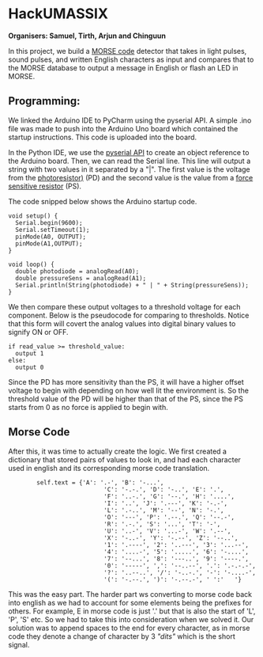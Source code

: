 # HackUMASSIX


__Organisers: Samuel, Tirth, Arjun and Chinguun__

In this project, we build a [MORSE code](https://www.britannica.com/topic/Morse-Code) detector that takes in light pulses, sound pulses, and written English characters as input and compares that to the MORSE database to output a message in English or flash an LED in MORSE. 

## Programming: 
We linked the Arduino IDE to PyCharm using the pyserial API. A simple .ino file was made to push into the Arduino Uno board which contained the startup instructions. This code is uploaded into the board. 

In the Python IDE, we use the [pyserial API](https://pyserial.readthedocs.io/en/latest/pyserial_api.html) to create an object reference to the Arduino board. Then, we can read the Serial line. This line will output a string with two values in it separated by a "|". The first value is the voltage from the [photoresistor)](https://arduinomodules.info/ky-018-photoresistor-module/) (PD) and the second value is the value from a [force sensitive resistor](https://learn.adafruit.com/force-sensitive-resistor-fsr) (PS). 

The code snipped below shows the Arduino startup code. 
```
void setup() {
  Serial.begin(9600);
  Serial.setTimeout(1);
  pinMode(A0, OUTPUT);
  pinMode(A1,OUTPUT);
}

void loop() {
  double photodiode = analogRead(A0);
  double pressureSens = analogRead(A1);
  Serial.println(String(photodiode) + " | " + String(pressureSens));
}
```

We then compare these output voltages to a threshold voltage for each component. Below is the pseudocode for comparing to thresholds. Notice that this form will covert the analog values into digital binary values to signify ON or OFF. 
```
if read_value >= threshold_value:
  output 1
else:
  output 0
```

Since the PD has more sensitivity than the PS, it will have a higher offset voltage to begin with depending on how well lit the environment is. So the threshold value of the PD will be higher than that of the PS, since the PS starts from 0 as no force is applied to begin with. 



## Morse Code

After this, it was time to actually create the logic. We first created a dictionary that stored pairs of values to look in, and had each character used in english and its corresponding morse code translation.

```
        self.text = {'A': '.-', 'B': '-...',
                           'C': '-.-.', 'D': '-..', 'E': '.',
                           'F': '..-.', 'G': '--.', 'H': '....',
                           'I': '..', 'J': '.---', 'K': '-.-',
                           'L': '.-..', 'M': '--', 'N': '-.',
                           'O': '---', 'P': '.--.', 'Q': '--.-',
                           'R': '.-.', 'S': '...', 'T': '-',
                           'U': '..-', 'V': '...-', 'W': '.--',
                           'X': '-..-', 'Y': '-.--', 'Z': '--..',
                           '1': '.----', '2': '..---', '3': '...--',
                           '4': '....-', '5': '.....', '6': '-....',
                           '7': '--...', '8': '---..', '9': '----.',
                           '0': '-----', ',': '--..--', '.': '.-.-.-',
                           '?': '..--..', '/': '-..-.', '-': '-....-',
                           '(': '-.--.', ')': '-.--.-', ' ':'   '}
  ```
  
  This was the easy part. The harder part ws converting to morse code back into english as we had to account for some elements being the prefixes for others. For example, E in morse code is just '.' but that is also the start of 'L', 'P', 'S' etc. So we had to take this into consideration when we solved it. Our solution was to append spaces to the end for every character, as in morse code they denote a change of character by 3 *"dits"* which is the short signal.
